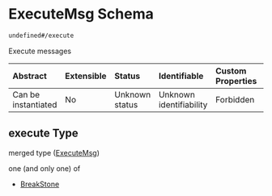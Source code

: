 # ExecuteMsg Schema

```txt
undefined#/execute
```

Execute messages

| Abstract            | Extensible | Status         | Identifiable            | Custom Properties | Additional Properties | Access Restrictions | Defined In                                                             |
| :------------------ | :--------- | :------------- | :---------------------- | :---------------- | :-------------------- | :------------------ | :--------------------------------------------------------------------- |
| Can be instantiated | No         | Unknown status | Unknown identifiability | Forbidden         | Allowed               | none                | [cw-law-stone.json\*](schema/cw-law-stone.json "open original schema") |

## execute Type

merged type ([ExecuteMsg](cw-law-stone-executemsg.md))

one (and only one) of

*   [BreakStone](cw-law-stone-executemsg-oneof-breakstone.md "check type definition")
